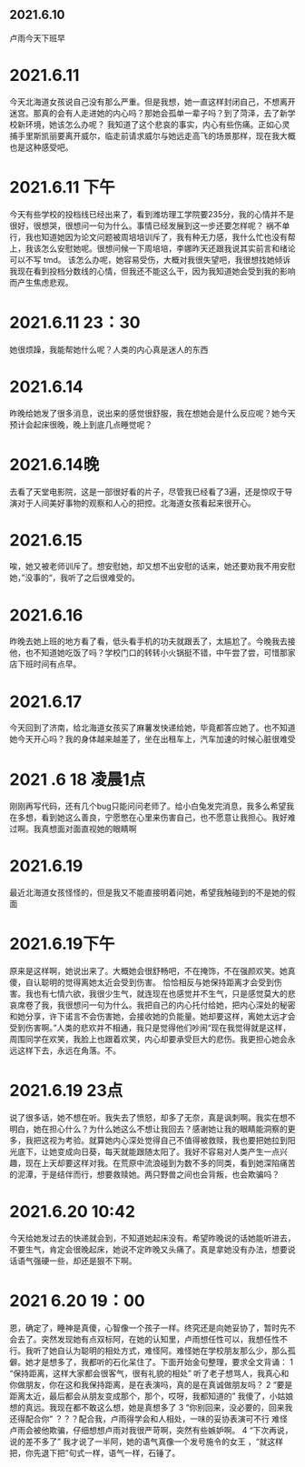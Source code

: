 ## 2021.6.10 
卢雨今天下班早
# 2021.6.11 #
今天北海道女孩说自己没有那么严重。但是我想，她一直这样封闭自己，不想离开迷宫。那真的会有人走进她的内心吗？那她会孤单一辈子吗？到了菏泽，去了新学校新环境，她该怎么办呢？
我知道了这个悲哀的事实，内心有些伤痛。正如心灵捕手里斯凯丽要离开威尔，临走前请求威尔与她远走高飞的场景那样，现在我大概也是这种感受吧。
# 2021.6.11 下午
今天有些学校的投档线已经出来了，看到潍坊理工学院要235分，我的心情并不是很好，很想哭，很想问一句为什么。事情已经发展到这一步还要怎样呢？
祸不单行，我也知道她因为论文问题被周培培训斥了，我有种无力感，我什么忙也没有帮上，我该怎么安慰她呢。很想问候一下周培培，李娜昨天还跟我说其实前言和绪论可以不写
tmd。 该怎么办呢，她容易受伤，大概对我很失望吧，我很想找她倾诉我现在看到投档分数线的心情，但我还不能这么干，因为我知道她会受到我的影响而产生焦虑悲观。
# 2021.6.11 23：30
她很烦躁，我能帮她什么呢？人类的内心真是迷人的东西
# 2021.6.14
昨晚给她发了很多消息，说出来的感觉很舒服，我在想她会是什么反应呢？她今天预计会起床很晚，晚上到底几点睡觉呢？
# 2021.6.14晚
去看了天堂电影院，这是一部很好看的片子，尽管我已经看了3遍，还是惊叹于导演对于人间美好事物的观察和人心的把控。北海道女孩看起来很开心。
# 2021.6.15
唉，她又被老师训斥了。想安慰她，却又想不出安慰的话来，她还要劝我不用安慰她，”没事的“，我听了之后很难受的。
# 2021.6.16
昨晚去她上班的地方看了看，低头看手机的功夫就跟丢了，太尴尬了。今晚我去接他，也不知道她吃饭了吗？学校门口的转转小火锅挺不错，中午尝了尝，可惜那家店下班时间有点早。
# 2021.6.17
今天回到了济南，给北海道女孩买了麻薯发快递给她，毕竟都答应她了。也不知道她今天开心吗？我的身体越来越差了，坐在出租车上，汽车加速的时候心脏很难受
# 2021 .6 18 凌晨1点
刚刚再写代码，还有几个bug只能问问老师了。给小白兔发完消息，我多么希望我在多想，看到她这么善良，宁愿憋在心里来伤害自己，也不愿意让我担心。我好难过啊。我真想面对面直视她的眼睛啊
# 2021.6.19
最近北海道女孩怪怪的，但是我又不能直接明着问她，希望我触碰到的不是她的假面
# 2021.6.19下午
原来是这样啊，她说出来了。大概她会很舒畅吧，不在掩饰，不在强颜欢笑。她真傻，自认聪明的觉得离她太近会受到伤害。
恰恰相反与她保持距离才会受到伤害。我也有七情六欲，我很少生气，就连现在也感觉并不生气，只是感觉莫大的悲哀席卷了我，我很想问一句为什么。我把自己的内心托付给她，把内心深处的秘密和她分享，许下诺言不会伤害她，会接收她的负能量。她却要这样，离她太远才会受到伤害啊。”人类的悲欢并不相通，我只是觉得他们吵闹“现在我觉得就是这样，周围同学在欢笑，我脸上也跟着欢笑，内心却要承受巨大的悲伤。我更担心她会永远这样下去，永远在角落。不。
# 2021.6.19 23点
说了很多话，她不想在听。我失去了愤怒，却多了无奈，真是讽刺啊。我实在想不明白，她在担心什么？为什么她这么不想让我回去？感谢她让我的眼睛能洞察的更多，我把这视为考验。就算她内心深处觉得自己不值得被救赎，我也要把她拉到阳光底下，让她变成向日葵，每天就能跟随太阳了。我好不容易对人类产生一点兴趣，现在上天却要这样对我。在荒原中流浪碰到为数不多的同类，看到她深陷痛苦的泥潭，于是结伴而行，想要救赎她。两只野兽之间也会背叛，也会欺骗吗？
# 2021.6.20 10:42
今天给她发过去的快递就会到，不知道她起床没有。希望昨晚说的话她能听进去，不要生气，肯定会很晚起床，她说不定昨晚又头痛了。真是拿她没有办法，想要说话语气强硬一些，却还是狠不下啊。
# 2021 6.20 19：00
恩，确定了，睡神是真傻，心智像一个孩子一样。终究还是向她妥协了，暂时先不会去了。突然发现她有点双标阿，在她的认知里，卢雨想任性可以，我想任性不行。我听了她自认为聪明的相处方式，难怪阿。难怪她在学校朋友那么少，那么孤僻。她才是想多了，我都听的石化呆住了。下面开始金句整理，要求全文背诵：
1 “保持距离，这样大家都会很客气，很有礼貌的相处”    听了老子想骂人，我真心和你做朋友，你在这和我保持距离，是在表演吗，真的是在真诚做朋友吗？
2 “要是距离太近，最后都会从朋友变成那个，那个，哎呀，我都知道的”    我傻了，小姑娘想的真远。我现在都不敢这么想，她是真想多了
3 “你别回来，没必要的，回来我还得配合你”   ？？？配合我，卢雨得学会和人相处，一味的妥协表演可不行 难怪卢雨会被他欺骗，仔细想想卢雨对我很严苛啊，突然有些嫉妒啊。
4 “下次再说，说的差不多了”  我才说了一半阿，她的语气真像一个发号施令的女王 ，“就这样把，你先退下把”句式一样，语气一样，石锤了。

